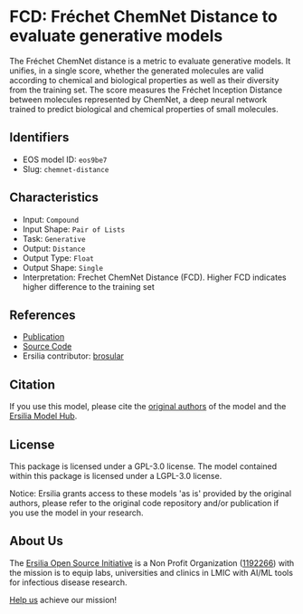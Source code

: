 # FCD: Fréchet ChemNet Distance to evaluate generative models

The Fréchet ChemNet distance is a metric to evaluate generative models. It unifies, in a single score, whether the generated molecules are valid according to chemical and biological properties as well as their diversity from the training set. The score measures the Fréchet Inception Distance between molecules represented by ChemNet, a deep neural network trained to predict biological and chemical properties of small molecules. 

## Identifiers

* EOS model ID: `eos9be7`
* Slug: `chemnet-distance`

## Characteristics

* Input: `Compound`
* Input Shape: `Pair of Lists`
* Task: `Generative`
* Output: `Distance`
* Output Type: `Float`
* Output Shape: `Single`
* Interpretation: Frechet ChemNet Distance (FCD). Higher FCD indicates higher difference to the training set

## References

* [Publication](https://pubs.acs.org/doi/10.1021/acs.jcim.8b00234)
* [Source Code](https://github.com/bioinf-jku/FCD)
* Ersilia contributor: [brosular](https://github.com/brosular)

## Citation

If you use this model, please cite the [original authors](https://pubs.acs.org/doi/10.1021/acs.jcim.8b00234) of the model and the [Ersilia Model Hub](https://github.com/ersilia-os/ersilia/blob/master/CITATION.cff).

## License

This package is licensed under a GPL-3.0 license. The model contained within this package is licensed under a LGPL-3.0 license.

Notice: Ersilia grants access to these models 'as is' provided by the original authors, please refer to the original code repository and/or publication if you use the model in your research.

## About Us

The [Ersilia Open Source Initiative](https://ersilia.io) is a Non Profit Organization ([1192266](https://register-of-charities.charitycommission.gov.uk/charity-search/-/charity-details/5170657/full-print)) with the mission is to equip labs, universities and clinics in LMIC with AI/ML tools for infectious disease research.

[Help us](https://www.ersilia.io/donate) achieve our mission!